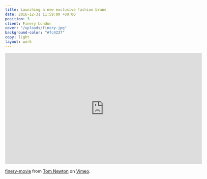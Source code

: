 ```yaml
---
title: Launching a new exclusive fashion brand
date: 2016-12-31 11:59:00 +00:00
position: 3
client: Finery London
cover: "/uploads/finery.jpg"
background-color: "#fc4237"
copy: light
layout: work
---
```


<div class="video-wrapper">
<iframe src="https://player.vimeo.com/video/197412516" width="640" height="360" frameborder="0" webkitallowfullscreen mozallowfullscreen allowfullscreen></iframe>
<p><a href="https://vimeo.com/197412516">finery-movie</a> from <a href="https://vimeo.com/user60876654">Tom Newton</a> on <a href="https://vimeo.com">Vimeo</a>.</p>
</div>